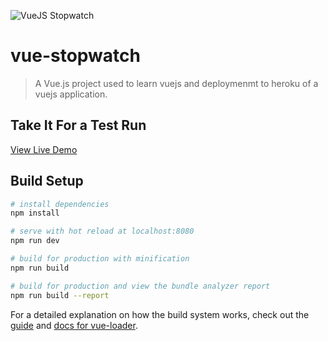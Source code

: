 ![VueJS Stopwatch](https://imgur.com/ukOeyg5.jpg)
# vue-stopwatch

> A Vue.js project used to learn vuejs and deploymenmt to heroku of a vuejs application.

## Take It For a Test Run
[View Live Demo](https://vue-stopwatch.herokuapp.com/)

## Build Setup

``` bash
# install dependencies
npm install

# serve with hot reload at localhost:8080
npm run dev

# build for production with minification
npm run build

# build for production and view the bundle analyzer report
npm run build --report
```

For a detailed explanation on how the build system works, check out the [guide](http://vuejs-templates.github.io/webpack/) and [docs for vue-loader](http://vuejs.github.io/vue-loader).
